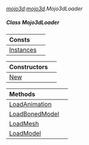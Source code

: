 _[mojo3d](../../modules/mojo3d/mojo3d-module.md):[mojo3d](../../modules/mojo3d/mojo3d-module.md).Mojo3dLoader_
##### Class Mojo3dLoader

| Consts | |
|:---|:---|
| [Instances](mojo3d-mojo3dloader-instances.md) |  |

| Constructors | |
|:---|:---|
| [New](mojo3d-mojo3dloader-new.md) |  |

| Methods | |
|:---|:---|
| [LoadAnimation](mojo3d-mojo3dloader-loadanimation.md) |  |
| [LoadBonedModel](mojo3d-mojo3dloader-loadbonedmodel.md) |  |
| [LoadMesh](mojo3d-mojo3dloader-loadmesh.md) |  |
| [LoadModel](mojo3d-mojo3dloader-loadmodel.md) |  |

